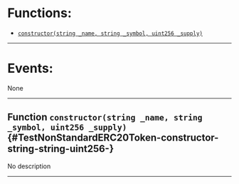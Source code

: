 

# Functions:
- [`constructor(string _name, string _symbol, uint256 _supply)`](#TestNonStandardERC20Token-constructor-string-string-uint256-)

---

# Events:
None

---

## Function `constructor(string _name, string _symbol, uint256 _supply)` {#TestNonStandardERC20Token-constructor-string-string-uint256-}
No description

---

